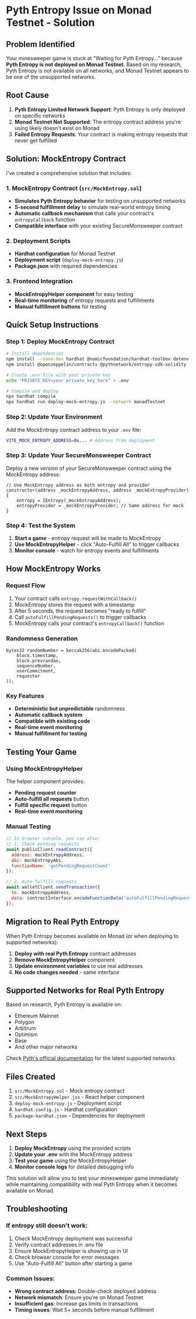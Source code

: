# Pyth Entropy Issue on Monad Testnet - Solution

## Problem Identified

Your minesweeper game is stuck at "Waiting for Pyth Entropy..." because **Pyth Entropy is not deployed on Monad Testnet**. Based on my research, Pyth Entropy is not available on all networks, and Monad Testnet appears to be one of the unsupported networks.

## Root Cause

1. **Pyth Entropy Limited Network Support**: Pyth Entropy is only deployed on specific networks
2. **Monad Testnet Not Supported**: The entropy contract address you're using likely doesn't exist on Monad
3. **Failed Entropy Requests**: Your contract is making entropy requests that never get fulfilled

## Solution: MockEntropy Contract

I've created a comprehensive solution that includes:

### 1. MockEntropy Contract (`src/MockEntropy.sol`)
- **Simulates Pyth Entropy behavior** for testing on unsupported networks
- **5-second fulfillment delay** to simulate real-world entropy timing
- **Automatic callback mechanism** that calls your contract's `entropyCallback` function
- **Compatible interface** with your existing SecureMonsweeper contract

### 2. Deployment Scripts
- **Hardhat configuration** for Monad Testnet
- **Deployment script** (`deploy-mock-entropy.js`)
- **Package.json** with required dependencies

### 3. Frontend Integration
- **MockEntropyHelper component** for easy testing
- **Real-time monitoring** of entropy requests and fulfillments
- **Manual fulfillment buttons** for testing

## Quick Setup Instructions

### Step 1: Deploy MockEntropy Contract

```bash
# Install dependencies
npm install --save-dev hardhat @nomicfoundation/hardhat-toolbox dotenv
npm install @openzeppelin/contracts @pythnetwork/entropy-sdk-solidity

# Create .env file with your private key
echo "PRIVATE_KEY=your_private_key_here" > .env

# Compile and deploy
npx hardhat compile
npx hardhat run deploy-mock-entropy.js --network monadTestnet
```

### Step 2: Update Your Environment

Add the MockEntropy contract address to your `.env` file:

```bash
VITE_MOCK_ENTROPY_ADDRESS=0x... # Address from deployment
```

### Step 3: Update Your SecureMonsweeper Contract

Deploy a new version of your SecureMonsweeper contract using the MockEntropy address:

```solidity
// Use MockEntropy address as both entropy and provider
constructor(address _mockEntropyAddress, address _mockEntropyProvider) {
    entropy = IEntropy(_mockEntropyAddress);
    entropyProvider = _mockEntropyProvider; // Same address for mock
}
```

### Step 4: Test the System

1. **Start a game** - entropy request will be made to MockEntropy
2. **Use MockEntropyHelper** - click "Auto-Fulfill All" to trigger callbacks
3. **Monitor console** - watch for entropy events and fulfillments

## How MockEntropy Works

### Request Flow
1. Your contract calls `entropy.requestWithCallback()`
2. MockEntropy stores the request with a timestamp
3. After 5 seconds, the request becomes "ready to fulfill"
4. Call `autoFulfillPendingRequests()` to trigger callbacks
5. MockEntropy calls your contract's `entropyCallback()` function

### Randomness Generation
```solidity
bytes32 randomNumber = keccak256(abi.encodePacked(
    block.timestamp,
    block.prevrandao,
    sequenceNumber,
    userCommitment,
    requester
));
```

### Key Features
- **Deterministic but unpredictable** randomness
- **Automatic callback system** 
- **Compatible with existing code**
- **Real-time event monitoring**
- **Manual fulfillment for testing**

## Testing Your Game

### Using MockEntropyHelper
The helper component provides:
- **Pending request counter**
- **Auto-fulfill all requests** button
- **Fulfill specific request** button
- **Real-time event monitoring**

### Manual Testing
```javascript
// In browser console, you can also:
// 1. Check pending requests
await publicClient.readContract({
  address: mockEntropyAddress,
  abi: mockEntropyAbi,
  functionName: 'getPendingRequestCount'
});

// 2. Auto-fulfill requests
await walletClient.sendTransaction({
  to: mockEntropyAddress,
  data: contractInterface.encodeFunctionData("autoFulfillPendingRequests", [])
});
```

## Migration to Real Pyth Entropy

When Pyth Entropy becomes available on Monad (or when deploying to supported networks):

1. **Deploy with real Pyth Entropy** contract addresses
2. **Remove MockEntropyHelper** component
3. **Update environment variables** to use real addresses
4. **No code changes needed** - same interface

## Supported Networks for Real Pyth Entropy

Based on research, Pyth Entropy is available on:
- Ethereum Mainnet
- Polygon
- Arbitrum
- Optimism
- Base
- And other major networks

Check [Pyth's official documentation](https://docs.pyth.network/entropy) for the latest supported networks.

## Files Created

1. `src/MockEntropy.sol` - Mock entropy contract
2. `src/MockEntropyHelper.jsx` - React helper component
3. `deploy-mock-entropy.js` - Deployment script
4. `hardhat.config.js` - Hardhat configuration
5. `package-hardhat.json` - Dependencies for deployment

## Next Steps

1. **Deploy MockEntropy** using the provided scripts
2. **Update your .env** with the MockEntropy address
3. **Test your game** using the MockEntropyHelper
4. **Monitor console logs** for detailed debugging info

This solution will allow you to test your minesweeper game immediately while maintaining compatibility with real Pyth Entropy when it becomes available on Monad.

## Troubleshooting

### If entropy still doesn't work:
1. Check MockEntropy deployment was successful
2. Verify contract addresses in .env file
3. Ensure MockEntropyHelper is showing up in UI
4. Check browser console for error messages
5. Use "Auto-Fulfill All" button after starting a game

### Common Issues:
- **Wrong contract address**: Double-check deployed address
- **Network mismatch**: Ensure you're on Monad Testnet
- **Insufficient gas**: Increase gas limits in transactions
- **Timing issues**: Wait 5+ seconds before manual fulfillment 